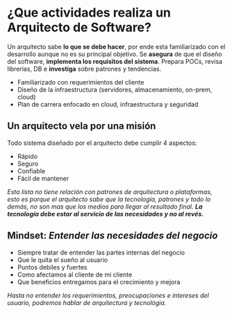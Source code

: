 # ¿Que actividades realiza un Arquitecto de Software?

Un arquitecto sabe **lo que se debe hacer**, por ende esta familiarizado con el desarrollo aunque no es su principal objetivo. Se **asegura** de que el diseño del software, **implementa los requisitos del sistema**. Prepara POCs, revisa librerias, DB e **investiga** sobre patrones y tendencias.

- Familiarizado con requerimientos del cliente
- Diseño de la infraestructura (servidores, almacenamiento, on-prem, cloud)
- Plan de carrera enfocado en cloud, infraestructura y seguridad

## Un arquitecto vela por una misión

Todo sistema diseñado por el arquitecto debe cumplir 4 aspectos:

- Rápido
- Seguro
- Confiable
- Fácil de mantener

_Esta lista no tiene relación con patrones de arquitectura o plataformas, esto es porque el arquitecto sabe que la tecnología, patrones y todo lo demás, no son mas que los medios para llegar al resultado final. **La tecnología debe estar al servicio de las necesidades y no al revés.**_

## Mindset: _Entender las necesidades del negocio_

- Siempre tratar de entender las partes internas del negocio
- Que le quita el sueño al usuario
- Puntos debiles y fuertes
- Como afectamos al cliente de mi cliente
- Que beneficios entregamos para el crecimiento y mejora

_Hasta no entender los requerimientos, preocupaciones e intereses del usuario, podremos hablar de arquitectura y tecnológia._
